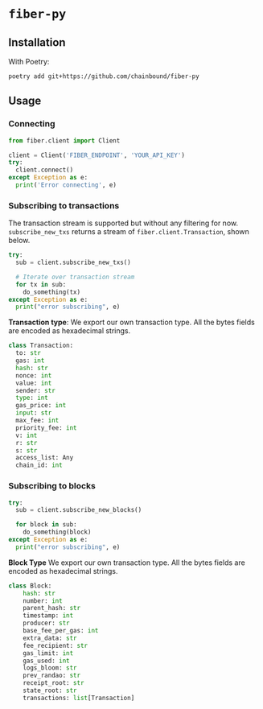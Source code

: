 # `fiber-py`

## Installation
With Poetry:
```
poetry add git+https://github.com/chainbound/fiber-py
```

## Usage
### Connecting
```python
from fiber.client import Client 

client = Client('FIBER_ENDPOINT', 'YOUR_API_KEY')
try:
  client.connect()
except Exception as e:
  print('Error connecting', e)
```

### Subscribing to transactions
The transaction stream is supported but without any filtering for now. `subscribe_new_txs`
returns a stream of `fiber.client.Transaction`, shown below.
```python
try:
  sub = client.subscribe_new_txs()

  # Iterate over transaction stream
  for tx in sub:
    do_something(tx)
except Exception as e:
  print("error subscribing", e)
```

**Transaction type**:
We export our own transaction type. All the bytes fields are encoded as hexadecimal strings.
```python
class Transaction:
  to: str
  gas: int
  hash: str
  nonce: int
  value: int
  sender: str
  type: int
  gas_price: int
  input: str
  max_fee: int
  priority_fee: int
  v: int
  r: str
  s: str
  access_list: Any
  chain_id: int
```

### Subscribing to blocks
```python
try:
  sub = client.subscribe_new_blocks()

  for block in sub:
    do_something(block)
except Exception as e:
  print("error subscribing", e)
```

**Block Type**
We export our own transaction type. All the bytes fields are encoded as hexadecimal strings.
```python
class Block:
    hash: str
    number: int
    parent_hash: str
    timestamp: int
    producer: str
    base_fee_per_gas: int
    extra_data: str
    fee_recipient: str
    gas_limit: int
    gas_used: int
    logs_bloom: str
    prev_randao: str
    receipt_root: str
    state_root: str
    transactions: list[Transaction]
```

